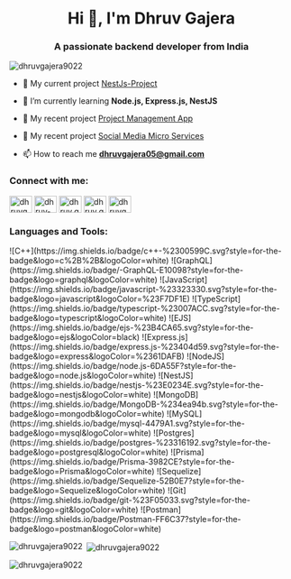 <h1 align="center">Hi 👋, I'm Dhruv Gajera</h1>
<h3 align="center">A passionate backend developer from India</h3>

<p align="left"> <img src="https://komarev.com/ghpvc/?username=dhruvgajera9022&label=Profile%20views&color=0e75b6&style=flat" alt="dhruvgajera9022" /> </p>

- 🔭 My current project [NestJs-Project](https://github.com/DhruvGajera9022/NestJs-Project)

- 🌱 I’m currently learning **Node.js, Express.js, NestJS**

- 👯 My recent project [Project Management App](https://github.com/DhruvGajera9022/Project-Management-App)

- 🤝 My recent project [Social Media Micro Services](https://github.com/DhruvGajera9022/Social-Media-Micro-Services)

- 📫 How to reach me **dhruvgajera05@gmail.com**

<h3 align="left">Connect with me:</h3>
<p align="left">
<a href="https://twitter.com/dhruvgajera50" target="blank"><img align="center" src="https://raw.githubusercontent.com/rahuldkjain/github-profile-readme-generator/master/src/images/icons/Social/twitter.svg" alt="dhruvgajera50" height="30" width="40" /></a>
<a href="https://linkedin.com/in/dhruv-gajera-7259912a4" target="blank"><img align="center" src="https://raw.githubusercontent.com/rahuldkjain/github-profile-readme-generator/master/src/images/icons/Social/linked-in-alt.svg" alt="dhruv-gajera-7259912a4" height="30" width="40" /></a>
<a href="https://fb.com/dhruv.gajera.9022" target="blank"><img align="center" src="https://raw.githubusercontent.com/rahuldkjain/github-profile-readme-generator/master/src/images/icons/Social/facebook.svg" alt="dhruv.gajera.9022" height="30" width="40" /></a>
<a href="https://instagram.com/dhruv.gajera.9022" target="blank"><img align="center" src="https://raw.githubusercontent.com/rahuldkjain/github-profile-readme-generator/master/src/images/icons/Social/instagram.svg" alt="dhruv.gajera.9022" height="30" width="40" /></a>
<a href="https://www.leetcode.com/dhruvgajera" target="blank"><img align="center" src="https://raw.githubusercontent.com/rahuldkjain/github-profile-readme-generator/master/src/images/icons/Social/leet-code.svg" alt="dhruvgajera" height="30" width="40" /></a>
</p>

<h3 align="left">Languages and Tools:</h3>
![C++](https://img.shields.io/badge/c++-%2300599C.svg?style=for-the-badge&logo=c%2B%2B&logoColor=white) ![GraphQL](https://img.shields.io/badge/-GraphQL-E10098?style=for-the-badge&logo=graphql&logoColor=white) ![JavaScript](https://img.shields.io/badge/javascript-%23323330.svg?style=for-the-badge&logo=javascript&logoColor=%23F7DF1E) ![TypeScript](https://img.shields.io/badge/typescript-%23007ACC.svg?style=for-the-badge&logo=typescript&logoColor=white) ![EJS](https://img.shields.io/badge/ejs-%23B4CA65.svg?style=for-the-badge&logo=ejs&logoColor=black) ![Express.js](https://img.shields.io/badge/express.js-%23404d59.svg?style=for-the-badge&logo=express&logoColor=%2361DAFB) ![NodeJS](https://img.shields.io/badge/node.js-6DA55F?style=for-the-badge&logo=node.js&logoColor=white) ![NestJS](https://img.shields.io/badge/nestjs-%23E0234E.svg?style=for-the-badge&logo=nestjs&logoColor=white) ![MongoDB](https://img.shields.io/badge/MongoDB-%234ea94b.svg?style=for-the-badge&logo=mongodb&logoColor=white) ![MySQL](https://img.shields.io/badge/mysql-4479A1.svg?style=for-the-badge&logo=mysql&logoColor=white) ![Postgres](https://img.shields.io/badge/postgres-%23316192.svg?style=for-the-badge&logo=postgresql&logoColor=white) ![Prisma](https://img.shields.io/badge/Prisma-3982CE?style=for-the-badge&logo=Prisma&logoColor=white) ![Sequelize](https://img.shields.io/badge/Sequelize-52B0E7?style=for-the-badge&logo=Sequelize&logoColor=white) ![Git](https://img.shields.io/badge/git-%23F05033.svg?style=for-the-badge&logo=git&logoColor=white) ![Postman](https://img.shields.io/badge/Postman-FF6C37?style=for-the-badge&logo=postman&logoColor=white)

<p><img align="left" src="https://github-readme-stats.vercel.app/api/top-langs?username=dhruvgajera9022&show_icons=true&locale=en&layout=compact" alt="dhruvgajera9022" /></p>

<p>&nbsp;<img align="center" src="https://github-readme-stats.vercel.app/api?username=dhruvgajera9022&show_icons=true&locale=en" alt="dhruvgajera9022" /></p>

<p><img align="center" src="https://github-readme-streak-stats.herokuapp.com/?user=dhruvgajera9022&" alt="dhruvgajera9022" /></p>
